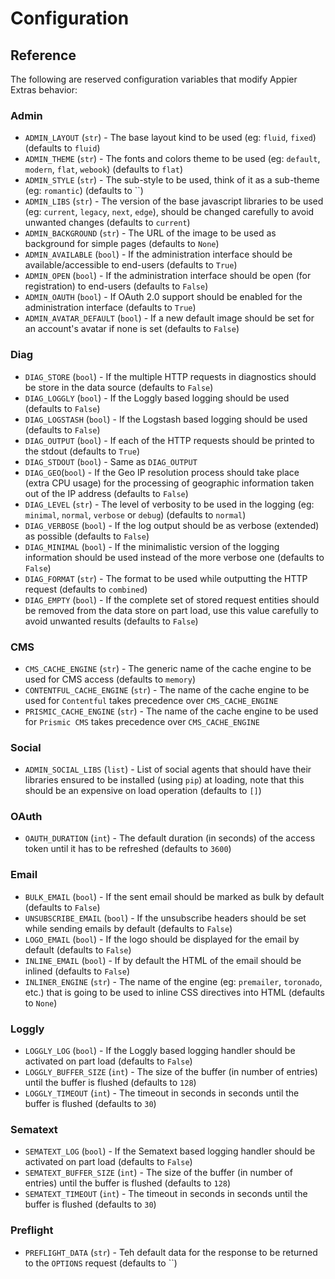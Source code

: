 # Configuration

## Reference

The following are reserved configuration variables that modify Appier Extras behavior:

### Admin

* `ADMIN_LAYOUT` (`str`) - The base layout kind to be used (eg: `fluid`, `fixed`) (defaults to `fluid`)
* `ADMIN_THEME` (`str`) - The fonts and colors theme to be used (eg: `default`, `modern`, `flat`, `webook`) (defaults to `flat`)
* `ADMIN_STYLE` (`str`) - The sub-style to be used, think of it as a sub-theme (eg: `romantic`) (defaults to ``)
* `ADMIN_LIBS` (`str`) - The version of the base javascript libraries to be used (eg: `current`, `legacy`, `next`, `edge`),
should be changed carefully to avoid unwanted changes (defaults to `current`)
* `ADMIN_BACKGROUND` (`str`) - The URL of the image to be used as background for simple pages (defaults to `None`)
* `ADMIN_AVAILABLE` (`bool`) - If the administration interface should be available/accessible to end-users (defaults to `True`)
* `ADMIN_OPEN` (`bool`) - If the administration interface should be open (for registration) to end-users (defaults to `False`)
* `ADMIN_OAUTH` (`bool`) - If OAuth 2.0 support should be enabled for the administration interface (defaults to `True`)
* `ADMIN_AVATAR_DEFAULT` (`bool`) - If a new default image should be set for an account's avatar if none is set (defaults to `False`)

### Diag

* `DIAG_STORE` (`bool`) - If the multiple HTTP requests in diagnostics should be store in the data source (defaults to `False`)
* `DIAG_LOGGLY` (`bool`) - If the Loggly based logging should be used (defaults to `False`)
* `DIAG_LOGSTASH` (`bool`) - If the Logstash based logging should be used (defaults to `False`)
* `DIAG_OUTPUT` (`bool`) - If each of the HTTP requests should be printed to the stdout (defaults to `True`)
* `DIAG_STDOUT` (`bool`) - Same as `DIAG_OUTPUT`
* `DIAG_GEO`(`bool`) - If the Geo IP resolution process should take place (extra CPU usage) for the processing of geographic information taken
out of the IP address (defaults to `False`)
* `DIAG_LEVEL` (`str`) - The level of verbosity to be used in the logging (eg: `minimal`, `normal`, `verbose` or `debug`) (defaults to `normal`)
* `DIAG_VERBOSE` (`bool`) - If the log output should be as verbose (extended) as possible (defaults to `False`)
* `DIAG_MINIMAL` (`bool`) - If the minimalistic version of the logging information should be used instead of the more verbose one (defaults to `False`)
* `DIAG_FORMAT` (`str`) - The format to be used while outputting the HTTP request (defaults to `combined`)
* `DIAG_EMPTY` (`bool`) - If the complete set of stored request entities should be removed from the data store on part load, use this
value carefully to avoid unwanted results (defaults to `False`)

### CMS

* `CMS_CACHE_ENGINE` (`str`) - The generic name of the cache engine to be used for CMS access (defaults to `memory`)
* `CONTENTFUL_CACHE_ENGINE` (`str`) - The name of the cache engine to be used for `Contentful` takes precedence over `CMS_CACHE_ENGINE`
* `PRISMIC_CACHE_ENGINE` (`str`) - The name of the cache engine to be used for `Prismic CMS` takes precedence over `CMS_CACHE_ENGINE`

### Social

* `ADMIN_SOCIAL_LIBS` (`list`) - List of social agents that should have their libraries ensured to be installed (using `pip`) at loading,
note that this should be an expensive on load operation (defaults to `[]`)

### OAuth

* `OAUTH_DURATION` (`int`) - The default duration (in seconds) of the access token until it has to be refreshed (defaults to `3600`)

### Email

* `BULK_EMAIL` (`bool`) - If the sent email should be marked as bulk by default (defaults to `False`)
* `UNSUBSCRIBE_EMAIL` (`bool`) - If the unsubscribe headers should be set while sending emails by default (defaults to `False`)
* `LOGO_EMAIL` (`bool`) - If the logo should be displayed for the email by default (defaults to `False`)
* `INLINE_EMAIL` (`bool`) - If by default the HTML of the email should be inlined (defaults to `False`)
* `INLINER_ENGINE` (`str`) - The name of the engine (eg: `premailer`, `toronado`, etc.) that is going to be used to inline CSS directives into HTML (defaults to `None`)

### Loggly

* `LOGGLY_LOG` (`bool`) - If the Loggly based logging handler should be activated on part load (defaults to `False`)
* `LOGGLY_BUFFER_SIZE` (`int`) - The size of the buffer (in number of entries) until the buffer is flushed (defaults to `128`)
* `LOGGLY_TIMEOUT` (`int`) - The timeout in seconds in seconds until the buffer is flushed (defaults to `30`)

### Sematext

* `SEMATEXT_LOG` (`bool`) - If the Sematext based logging handler should be activated on part load (defaults to `False`)
* `SEMATEXT_BUFFER_SIZE` (`int`) - The size of the buffer (in number of entries) until the buffer is flushed (defaults to `128`)
* `SEMATEXT_TIMEOUT` (`int`) - The timeout in seconds in seconds until the buffer is flushed (defaults to `30`)

### Preflight

* `PREFLIGHT_DATA` (`str`) - Teh default data for the response to be returned to the `OPTIONS` request (defaults to ``)
